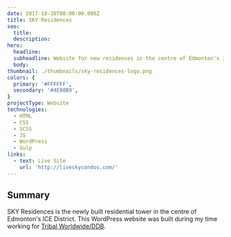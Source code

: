 ```yaml
---
date: 2017-10-30T00:00:00.000Z
title: SKY Residences
seo:
  title:
  description:
hero:
  headline:
  subheadline: Website for new residences in the centre of Edmonton's ICE District.
  body:
thumbnail: ./thumbnails/sky-residences-logo.png
colors: {
  primary: '#FFFFFF',
  secondary: '#4E80B9',
}
projectType: Website
technologies:
  - HTML
  - CSS
  - SCSS
  - JS
  - WordPress
  - Gulp
links:
  - text: Live Site
    url: 'http://liveskycondos.com/'
---
```


## Summary
SKY Residences is the newly built residential tower in the centre of Edmonton's ICE District. This WordPress website was built during my time working for [Tribal Worldwide/DDB](https://tribalworldwide.ca/).
